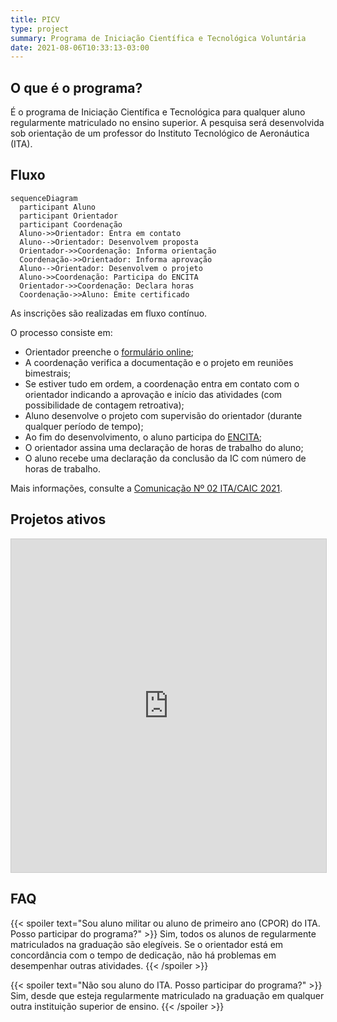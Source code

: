 ```yaml
---
title: PICV
type: project
summary: Programa de Iniciação Científica e Tecnológica Voluntária
date: 2021-08-06T10:33:13-03:00
---
```


## O que é o programa?

É o programa de Iniciação Científica e Tecnológica para qualquer aluno
regularmente matriculado no ensino superior.  A pesquisa será desenvolvida sob
orientação de um professor do Instituto Tecnológico de Aeronáutica (ITA).

## Fluxo

```mermaid
sequenceDiagram
  participant Aluno
  participant Orientador
  participant Coordenação
  Aluno->>Orientador: Entra em contato
  Aluno-->Orientador: Desenvolvem proposta
  Orientador->>Coordenação: Informa orientação
  Coordenação->>Orientador: Informa aprovação
  Aluno-->Orientador: Desenvolvem o projeto
  Aluno->>Coordenação: Participa do ENCITA
  Orientador->>Coordenação: Declara horas
  Coordenação->>Aluno: Emite certificado
```

As inscrições são realizadas em fluxo contínuo.

O processo consiste em:

- Orientador preenche o [formulário online](https://airtable.com/shrJ4ZII0eNNZB4n3);
- A coordenação verifica a documentação e o projeto em reuniões bimestrais;
- Se estiver tudo em ordem, a coordenação entra em contato com o orientador
  indicando a aprovação e início das atividades (com possibilidade de contagem
  retroativa);
- Aluno desenvolve o projeto com supervisão do orientador (durante qualquer
  período de tempo);
- Ao fim do desenvolvimento, o aluno participa do [ENCITA](/evento);
- O orientador assina uma declaração de horas de trabalho do aluno;
- O aluno recebe uma declaração da conclusão da IC com número de horas de
  trabalho.

Mais informações, consulte a [Comunicação Nº 02 ITA/CAIC 2021](/documentos/atas/2021-02.pdf).

## Projetos ativos

<iframe class="airtable-embed" src="https://airtable.com/embed/shrxpwtveorf0LsBF?backgroundColor=orange&layout=card" frameborder="0" onmousewheel="" width="100%" height="533" style="background: transparent; border: 1px solid #ccc;"></iframe>

## FAQ

{{< spoiler text="Sou aluno militar ou aluno de primeiro ano (CPOR) do ITA. Posso participar do programa?" >}}
  Sim, todos os alunos de regularmente matriculados na graduação são elegíveis.
  Se o orientador está em concordância com o tempo de dedicação, não há
  problemas em desempenhar outras atividades.
{{< /spoiler >}}

{{< spoiler text="Não sou aluno do ITA. Posso participar do programa?" >}}
  Sim, desde que esteja regularmente matriculado na graduação em qualquer outra instituição superior de ensino.
{{< /spoiler >}}
